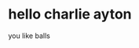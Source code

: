<!DOCTYPE html>
<html>
<body>

<h1>hello charlie ayton</h1>
<p>you like balls</p>


</body>
</html>
